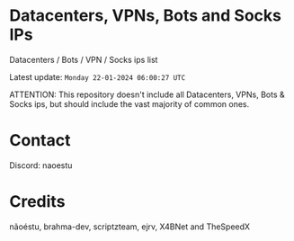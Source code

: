 # Datacenters, VPNs, Bots and Socks IPs
 
Datacenters / Bots / VPN / Socks ips list

Latest update: `Monday 22-01-2024 06:00:27 UTC` 

ATTENTION: This repository doesn't include all Datacenters, VPNs, Bots & Socks ips, 
but should include the vast majority of common ones.

# Contact
Discord: naoestu

# Credits
nãoéstu, brahma-dev, scriptzteam, ejrv, X4BNet and TheSpeedX
